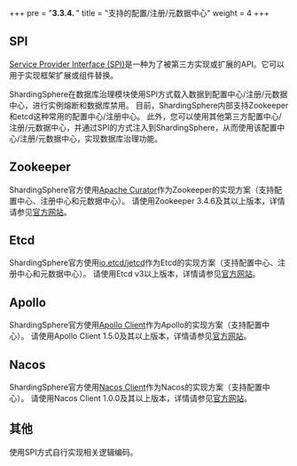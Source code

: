 +++
pre = "<b>3.3.4. </b>"
title = "支持的配置/注册/元数据中心"
weight = 4
+++

## SPI

[Service Provider Interface (SPI)](https://docs.oracle.com/javase/tutorial/sound/SPI-intro.html)是一种为了被第三方实现或扩展的API。它可以用于实现框架扩展或组件替换。

ShardingSphere在数据库治理模块使用SPI方式载入数据到配置中心/注册/元数据中心，进行实例熔断和数据库禁用。
目前，ShardingSphere内部支持Zookeeper和etcd这种常用的配置中心/注册中心。
此外，您可以使用其他第三方配置中心/注册/元数据中心，并通过SPI的方式注入到ShardingSphere，从而使用该配置中心/注册/元数据中心，实现数据库治理功能。

## Zookeeper

ShardingSphere官方使用[Apache Curator](http://curator.apache.org/)作为Zookeeper的实现方案（支持配置中心、注册中心和元数据中心）。
请使用Zookeeper 3.4.6及其以上版本，详情请参见[官方网站](https://zookeeper.apache.org/)。

## Etcd

ShardingSphere官方使用[io.etcd/jetcd](https://github.com/etcd-io/jetcd)作为Etcd的实现方案（支持配置中心、注册中心和元数据中心）。
请使用Etcd v3以上版本，详情请参见[官方网站](https://etcd.io/)。

## Apollo

ShardingSphere官方使用[Apollo Client](https://github.com/ctripcorp/apollo)作为Apollo的实现方案（支持配置中心）。
请使用Apollo Client 1.5.0及其以上版本，详情请参见[官方网站](https://github.com/ctripcorp/apollo)。

## Nacos

ShardingSphere官方使用[Nacos Client](https://nacos.io/zh-cn/docs/sdk.html)作为Nacos的实现方案（支持配置中心）。
请使用Nacos Client 1.0.0及其以上版本，详情请参见[官方网站](https://nacos.io/zh-cn/docs/sdk.html)。

## 其他

使用SPI方式自行实现相关逻辑编码。
